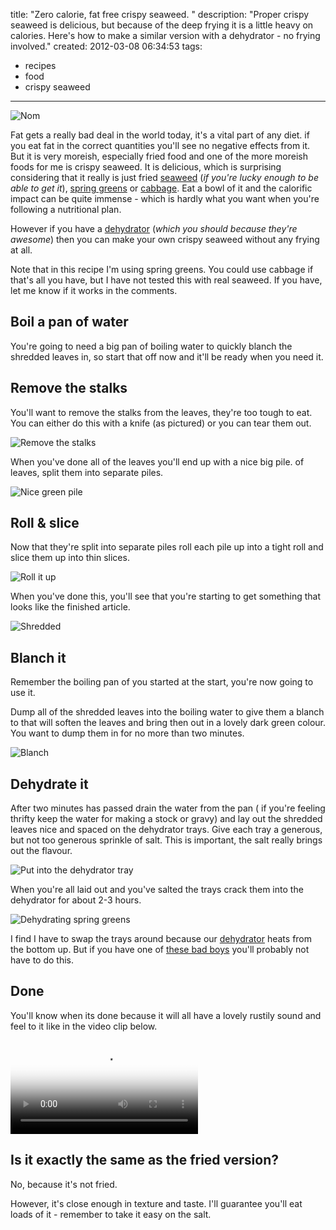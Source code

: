 title: "Zero calorie, fat free crispy seaweed. "
description: "Proper crispy seaweed is delicious, but because of the deep frying it is a little heavy on calories. Here's how to make a similar version with a dehydrator - no frying involved."
created: 2012-03-08 06:34:53
tags:
  - recipes
  - food
  - crispy seaweed
---
![Nom](/media/2012/03/08/seaweed/crispy-seaweed10.jpg)

Fat gets a really bad deal in the world today, it's a vital part of any diet. if you eat fat in the correct quantities you'll see no negative effects from it. But it is very moreish, especially fried food and one of the more moreish foods for me is crispy seaweed. It is delicious, which is surprising considering that it really is just fried [seaweed][4] (_if you're lucky enough to be able to get it_), [spring greens][0] or [cabbage][1]. Eat a bowl of it and the calorific impact can be quite immense - which is hardly what you want when you're following a nutritional plan.

However if you have a [dehydrator][2] (_which you should because they're awesome_) then you can make your own crispy seaweed without any frying at all.

Note that in this recipe I'm using spring greens. You could use cabbage if that's all you have, but I have not tested this with real seaweed. If you have, let me know if it works in the comments.

## Boil a pan of water

You're going to need a big pan of boiling water to quickly blanch the shredded leaves in, so start that off now and it'll be ready when you need it.

## Remove the stalks

You'll want to remove the stalks from the leaves, they're too tough to eat. You can either do this with a knife (as pictured) or you can tear them out.

![Remove the stalks](/media/2012/03/08/seaweed/crispy-seaweed01.jpg)

When you've done all of the leaves you'll end up with a nice big pile. of leaves, split them into separate piles.

![Nice green pile](/media/2012/03/08/seaweed/crispy-seaweed02.jpg)

## Roll & slice

Now that they're split into separate piles roll each pile up into a tight roll and slice them up into thin slices.

![Roll it up](/media/2012/03/08/seaweed/crispy-seaweed03.jpg)

When you've done this, you'll see that you're starting to get something that looks like the finished article.

![Shredded](/media/2012/03/08/seaweed/crispy-seaweed04.jpg)

## Blanch it

Remember the boiling pan of you started at the start, you're now going to use it.

Dump all of the shredded leaves into the boiling water to give them a blanch to that will soften the leaves and bring then out in a lovely dark green colour. You want to dump them in for no more than two minutes. 

![Blanch](/media/2012/03/08/seaweed/crispy-seaweed05.jpg)

## Dehydrate it

After two minutes has passed drain the water from the pan ( if you're feeling thrifty keep the water for making a stock or gravy) and lay out the shredded leaves nice and spaced on the dehydrator trays. Give each tray a generous, but not too generous sprinkle of salt. This is important, the salt really brings out the flavour.

![Put into the dehydrator tray](/media/2012/03/08/seaweed/crispy-seaweed06.jpg)

When you're all laid out and you've salted the trays crack them into the dehydrator for about 2-3 hours.

![Dehydrating spring greens](/media/2012/03/08/seaweed/crispy-seaweed08.jpg)

I find I have to swap the trays around because our [dehydrator][2] heats from the bottom up. But if you have one of [these bad boys][3] you'll probably not have to do this. 

## Done

You'll know when its done because it will all have a lovely rustily sound and feel to it like in the video clip below.

<video controls poster="/media/2012/03/08/seaweed/crispy-seaweed10.jpg">
			<source src="http://dq17qkif1nb90.cloudfront.net/food/crispyseaweed.mp4" type='video/mp4; codecs="avc1.42E01E,mp4a.40.2"'>
			<source src="http://dq17qkif1nb90.cloudfront.net/food/crispyseaweed.webm"  type='video/webm; codecs="vp8, vorbis"'>
			<object id="flashvideo" width="720" height="540" data="http://releases.flowplayer.org/swf/flowplayer-3.2.7.swf" type="application/x-shockwave-flash">
				<param name="movie" value="http://releases.flowplayer.org/swf/flowplayer-3.2.7.swf" >
				<param name="allowfullscreen" value="true" />
				<param name="allowscriptaccess" value="always" />
				<param name="flashvars" value='config={"clip":{"url":"http://dq17qkif1nb90.cloudfront.net/food/crispyseaweed.mp4"}}'>
			</object>
</video>

## Is it exactly the same as the fried version?

No, because it's not fried.

However, it's close enough in texture and taste. I'll guarantee you'll eat loads of it - remember to take it easy on the salt.

[0]: http://en.wikipedia.org/wiki/Spring_greens
[1]: http://en.wikipedia.org/wiki/Cabbage
[2]: http://www.amazon.co.uk/Stockli-Dehydrator-With-Timer/dp/B000LR0GTC?tag=jamiecurle-21
[3]: http://www.amazon.co.uk/Tribest-Sedona-Dehydrator-Nine-Digital/dp/B006GQFO4O/?tag=jamiecurle-21
[4]: http://en.wikipedia.org/wiki/Edible_seaweed